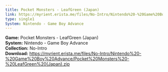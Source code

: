 ```yaml
---
title: Pocket Monsters - LeafGreen (Japan)
link: https://myrient.erista.me/files/No-Intro/Nintendo%20-%20Game%20Boy%20Advance/Pocket%20Monsters%20-%20LeafGreen%20(Japan).zip
type: single1
System: Nintendo - Game Boy Advance
---
```

<b>Game:</b> Pocket Monsters - LeafGreen (Japan)<br>
<b>System:</b> Nintendo - Game Boy Advance<br>
<b>Collection:</b> No-Intro<br>
<b>Download:</b> https://myrient.erista.me/files/No-Intro/Nintendo%20-%20Game%20Boy%20Advance/Pocket%20Monsters%20-%20LeafGreen%20(Japan).zip